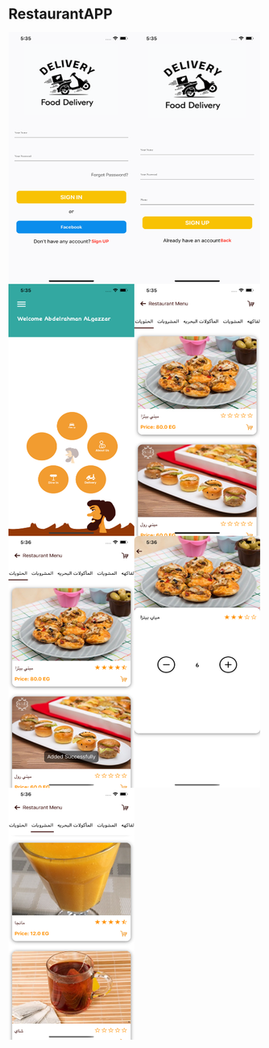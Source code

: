 # RestaurantAPP
 
  <img align="left" width="250" height="500" img src="11.png">
   <img align="left" width="250" height="500" img src="22.png">
   <img align="left" width="250" height="500" img src="33.png">
   <img align="left" width="250" height="500" img src="44.png">
   <img align="left" width="250" height="500" img src="55.png">
   <img align="left" width="250" height="500" img src="66.png">
   <img align="left" width="250" height="500" img src="7.png">
